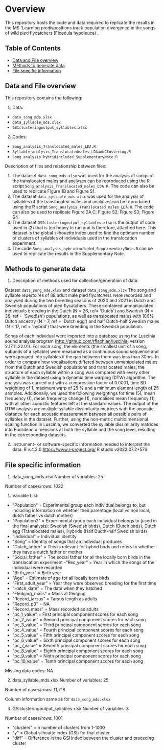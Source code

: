 # Overview
This repository hosts the code and data required to replicate the results in the MS 'Learning predispositions track population divergence in the songs of wild pied flycatchers (Ficedula hypoleuca)
.

## Table of Contents
- [Data and File overview](#data-and-file-overview)
- [Methods to generate data](#methods-to-generate-data)
- [File specific information](#file-specific-information)

## Data and File overview

This repository contains the following:
1. Data: 
- `data_song_mds.xlsx`
- `data_syllable_mds.xlsx`
- `GSIclusteringoutput_syllables.xlsx`
2. Codes:
- `Song_analysis_Translocated_males_LDA.R`
- `Syllable_analysis_Translocatedmales_LDAandClustering.R`
- `Song_analysis_hybridincluded_SupplementaryNote.R`

Description of files and relationship between files:
1. The dataset `data_song_mds.xlsx` was used for the analysis of songs of the translocated males and analyses can be reproduced using the R script `Song_analysis_Translocated_males_LDA.R`. The code can also be used to replicate Figure 1B and Figure S1.
2. The dataset `data_syllable_mds.xlsx` was used for the analysis of syllables of the translocated males and analyses can be reproduced using the R script `Song_analysis_Translocated_males_LDA.R`. The code can also be used to replicate Figure 2A,C; Figure S2; Figure S3; Figure S4
3. The dataset `GSIclusteringoutput_syllables.xlsx` is the output of code used in (2) that is too heavy to run and is therefore, attached here. This dataset is the global silhouette index used to find the optimum number of clusters of syllables of individuals used in the translocation experiment. 
4. The code `Song_analysis_hybridincluded_SupplementaryNote.R` can be used to replicate the results in the Supplementary Note. 

## Methods to generate data

1. Description of methods used for collection/generation of data: 

Dataset `data_song_mds.xlsx` and dataset `data_song_mds.xlsx`
The song and syllable repertoires of 88 adult male pied flycatchers were recorded and analysed during the two breeding seasons of 2020 and 2021 in Dutch and Swedish populations of pied flycatchers. These contained unmanipulated individuals breeding in the Dutch (N = 26, ref= 'Dutch') and Swedish (N = 38, ref = 'Swedish') populations, as well as translocated males with 100% Dutch ancestry (N = 7, ref = 'Dutch egg') and half Dutch-half Swedish males (N = 17, ref = 'hybrid') that were breeding in the Swedish population. 

Songs of each individual were imported into a database using the Luscinia sound analysis program (http://github.com/rflachlan/luscinia, version 2.17.11.22.01). For each song, the elements (the smallest unit of a song, subunits of a syllable) were measured as a continuous sound sequence and were grouped into syllables if the gap between them was less than 30ms. In order to compare how vocalisations differed between unmanipulated males from the Dutch and Swedish populations and translocated males, the structure of each syllable within a song was compared with every other syllable in the dataset using a dynamic time warping (DTW) algorithm. The analysis was carried out with a compression factor of 0.0001, time SD weighting of 1, maximum warp of 25 % and a minimum element length of 25 samples. Additionally, we used the following weightings for time (5), mean frequency (1), mean frequency change (1), normalised mean frequency (1) with all other acoustic features left at the standard values. The output of the DTW analysis are multiple syllable dissimilarity matrices with the acoustic distance for each acoustic measurement between all possible pairs of syllables in the dataset. Further, using the non-metric multidimensional scaling function in Luscinia, we converted the syllable dissimilarity matrices into Euclidean dimensions at both the syllable and the song level, resulting in the corresponding datasets. 

2. Instrument- or software-specific information needed to interpret the data: 
R v.4.2.0 https://www.r-project.org/
R studio v2022.07.2+576

## File specific information
1) data_song_mds.xlsx
Number of variables: 25

Number of cases/rows: 1022

1. Variable List:

- "Population" = Experimental group each individual belongs to, but including information on whether their parentage (local vs non local, dutch father vs dutch mother)
- "Population2" = Experimental group each individual belongs to (used in the final analysis): Swedish (Swedish birds), Dutch (Dutch birds), Dutch egg (Translocated males), Hybrids (Half Ducth-half Swedish birds)
- "Individual" = Individual identity
- "Song" = Identity of songs that an individual produces
- "Dutch_father" = This is relevant for hybrid birds and refers to whether they have a dutch father or mother
- "Social_father" = The social father for all the locally born birds in the translocation experiment
-"Rec_year" = Year in which the songs of the individual were recorded
- "Birth_year" = Birth year
- "Age" = Estimate of age for all locally born birds
- "First_adult_year" = Year they were observed breeding for the first time
- "Hatch_date" = The date when they hatched
- "Fledging_mass" = Mass at fledging
- "Record_tarsus" = Tarsus length as adults
- "Record_p3" = NA
- "Record_mass" = Mass recorded as adults
- "pc_1_value" = First principal component scores for each song
- "pc_2_value" = Second principal component scores for each song
- "pc_3_value" = Third principal component scores for each song
- "pc_4_value" = Fourth principal component scores for each song
- "pc_5_value" = Fifth principal component scores for each song
- "pc_6_value" = Sixth principal component scores for each song
- "pc_7_value" = Seventh principal component scores for each song
- "pc_8_value" = Eighth principal component scores for each song
- "pc_9_value" = Ninth principal component scores for each song
- "pc_10_value" = Tenth principal component scores for each song

Missing data codes: NA

2) data_syllable_mds.xlsx
Number of variables: 25

Number of cases/rows: 11,718

Column information same as for `data_song_mds.xlsx`

3) GSIclusteringoutput_syllables.xlsx
Number of variables: 3

Number of cases/rows: 1001

- "clusters" = n number of clusters from 1-1000
- "y" = Global silhoutte index (GSI) for that cluster
- "diff" = Difference in the GSI index between the cluster and preceding cluster

